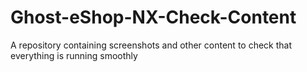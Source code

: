 # Ghost-eShop-NX-Check-Content
A repository containing screenshots and other content to check that everything is running smoothly
